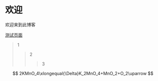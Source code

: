 # 欢迎

欢迎来到此博客

[测试页面](/post/66253ae5)

> 1
> > 2
> > > 3

$$
2KMnO_4\xlongequal{\Delta}K_2MnO_4+MnO_2+O_2\uparrow
$$
